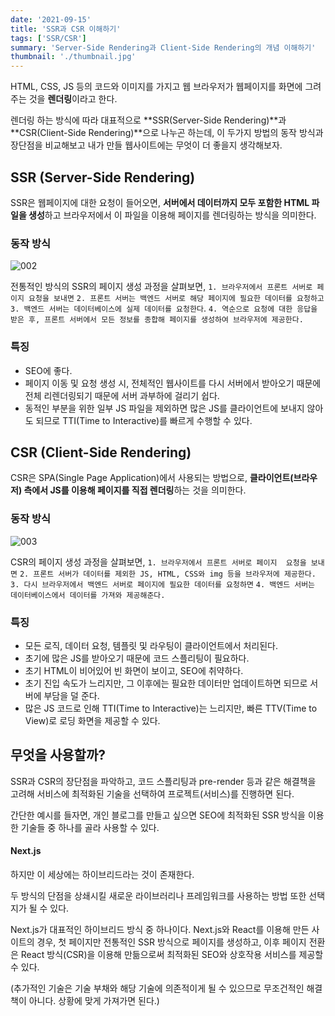 ```yaml
---
date: '2021-09-15'
title: 'SSR과 CSR 이해하기'
tags: ['SSR/CSR']
summary: 'Server-Side Rendering과 Client-Side Rendering의 개념 이해하기'
thumbnail: './thumbnail.jpg'
---
```


HTML, CSS, JS 등의 코드와 이미지를 가지고 웹 브라우저가 웹페이지를 화면에 그려주는 것을 **렌더링**이라고 한다.

렌더링 하는 방식에 따라 대표적으로 **SSR(Server-Side Rendering)**과 **CSR(Client-Side Rendering)**으로 나누곤 하는데, 이 두가지 방법의 동작 방식과 장단점을 비교해보고 내가 만들 웹사이트에는 무엇이 더 좋을지 생각해보자.



## SSR (Server-Side Rendering)

SSR은 웹페이지에 대한 요청이 들어오면, **서버에서 데이터까지 모두 포함한 HTML 파일을 생성**하고 브라우저에서 이 파일을 이용해 페이지를 렌더링하는 방식을 의미한다.

### 동작 방식

![002](https://user-images.githubusercontent.com/70627979/133464647-e0a7e5b3-392f-4cf8-9c85-a7d15ff61502.jpg)

전통적인 방식의 SSR의 페이지 생성  과정을 살펴보면,  `1. 브라우저에서 프론트 서버로 페이지 요청을 보내면` `2. 프론트 서버는 백엔드 서버로 해당 페이지에 필요한 데이터를 요청하고` `3. 백엔드 서버는 데이터베이스에 실제 데이터를 요청한다`. `4. 역순으로 요청에 대한 응답을 받은 후, 프론트 서버에서 모든 정보를 종합해 페이지를 생성하여 브라우저에 제공한다.`

### 특징

- SEO에 좋다.
- 페이지 이동 및 요청 생성 시, 전체적인 웹사이트를 다시 서버에서 받아오기 때문에 전체 리렌더링되기 때문에 서버 과부하에 걸리기 쉽다.
- 동적인 부분을 위한 일부 JS 파일을 제외하면 많은 JS를 클라이언트에 보내지 않아도 되므로  TTI(Time to Interactive)를 빠르게 수행할 수 있다.



## CSR (Client-Side Rendering)

CSR은 SPA(Single Page Application)에서 사용되는 방법으로, **클라이언트(브라우저) 측에서 JS를 이용해 페이지를 직접 렌더링**하는 것을 의미한다. 

### 동작 방식

![003](https://user-images.githubusercontent.com/70627979/133465145-161497a9-3095-44df-87bc-c0a724396595.jpg)

CSR의 페이지 생성 과정을 살펴보면, `1. 브라우저에서 프론트 서버로 페이지  요청을 보내면` `2. 프론트 서버가 데이터를 제외한 JS, HTML, CSS와 img 등을 브라우저에 제공한다.` `3. 다시 브라우저에서 백엔드 서버로 페이지에 필요한 데이터를 요청하면` `4. 백엔드 서버는 데이터베이스에서 데이터를 가져와 제공해준다.`

### 특징

- 모든 로직, 데이터 요청, 템플릿 및 라우팅이 클라이언트에서 처리된다.
- 초기에 많은 JS를 받아오기 때문에 코드 스플리팅이 필요하다.
- 초기 HTML이 비어있어 빈 화면이 보이고, SEO에 취약하다.
- 초기 진입 속도가 느리지만, 그 이후에는 필요한 데이터만 업데이트하면 되므로 서버에 부담을 덜 준다.
- 많은 JS 코드로 인해 TTI(Time to Interactive)는 느리지만, 빠른 TTV(Time to View)로 로딩 화면을 제공할 수 있다. 



## 무엇을 사용할까?

SSR과 CSR의 장단점을 파악하고, 코드 스플리팅과 pre-render 등과 같은 해결책을 고려해 서비스에 최적화된 기술을 선택하여 프로젝트(서비스)를 진행하면 된다.

간단한 예시를 들자면, 개인 블로그를 만들고 싶으면 SEO에 최적화된 SSR 방식을 이용한 기술들 중 하나를 골라 사용할 수 있다.

#### Next.js

하지만 이 세상에는 하이브리드라는 것이 존재한다. 

두 방식의 단점을 상쇄시킬 새로운 라이브러리나 프레임워크를 사용하는 방법 또한 선택지가 될 수 있다.

Next.js가 대표적인 하이브리드 방식 중 하나이다. Next.js와 React를 이용해 만든 사이트의 경우, 첫 페이지만 전통적인 SSR 방식으로 페이지를 생성하고, 이후 페이지 전환은 React 방식(CSR)을 이용해 만듦으로써 최적화된 SEO와 상호작용 서비스를 제공할 수 있다.

 (추가적인 기술은 기술 부채와 해당 기술에 의존적이게 될 수 있으므로 무조건적인 해결책이 아니다. 상황에 맞게 가져가면 된다.)